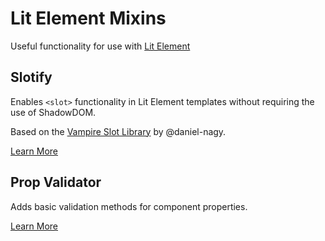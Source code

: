 # Lit Element Mixins
Useful functionality for use with [Lit Element](https://lit-element.polymer-project.org)

## Slotify
Enables `<slot>` functionality in Lit Element templates without requiring the use of ShadowDOM.

Based on the [Vampire Slot Library](https://github.com/Boulevard/vampire) by @daniel-nagy.

[Learn More](https://github.com/EightShapes/lit-element-mixins/tree/master/packages/slotify)

## Prop Validator
Adds basic validation methods for component properties.

[Learn More](https://github.com/EightShapes/lit-element-mixins/tree/master/packages/prop-validator)
